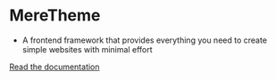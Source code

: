 # MereTheme

- A frontend framework that provides everything you need to create simple websites with minimal effort

[Read the documentation](https://fabeline.github.io/meretheme)
